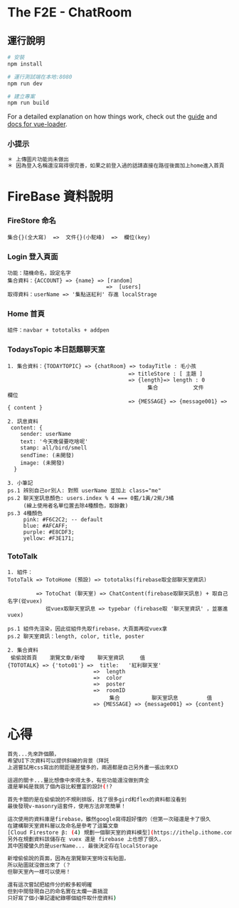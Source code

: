 # The F2E - ChatRoom

## 運行說明

``` bash
# 安裝
npm install

# 運行測試端在本地:8080
npm run dev

# 建立專案
npm run build
```

For a detailed explanation on how things work, check out the [guide](http://vuejs-templates.github.io/webpack/) and [docs for vue-loader](http://vuejs.github.io/vue-loader).

### 小提示
``` bash
＊ 上傳圖片功能尚未做出
＊ 因為登入名稱還沒寫得很完善，如果之前登入過的話請直接在路徑後面加上home進入首頁
```
# FireBase 資料說明
### FireStore 命名
    集合{}(全大寫)  =>  文件{}(小駝峰)  =>  欄位(key)

### Login 登入頁面
    功能：隨機命名，設定名字
    集合資料：{ACCOUNT} => {name} => [random]
                                   =>  [users]
    取得資料：userName => '集點送紅利' 存進 localStrage

### Home 首頁
    組件：navbar + tototalks + addpen

### TodaysTopic 本日話題聊天室
    1. 集合資料：{TODAYTOPIC} => {chatRoom} => todayTitle : 毛小孩
                                          => titleStore : [ 主題 ]
                                          => {length}=> length : 0
                                                集合           文件            欄位
                                          => {MESSAGE} => {message001} => { content }

    2. 訊息資料
     content: {
        sender: userName
        text: '今天晚餐要吃啥呢'
        stamp: all/bird/smell
        sendTime: (未開發)
        image: (未開發)
      }

    3. 小筆記
    ps.1 辨別自己or別人: 對照 userName 並加上 class="me"
    ps.2 聊天室訊息顏色: users.index % 4 === 0藍/1黃/2紫/3橘 
         (線上使用者名單位置去除4種顏色，取餘數)
    ps.3 4種顏色
         pink: #F6C2C2; -- default
         blue: #AFCAFF;
         purple: #E8CDF3;
         yellow: #F3E171;


### TotoTalk
    1. 組件： 
    TotoTalk => TotoHome (預設) => tototalks(firebase取全部聊天室資訊)

             => TotoChat (聊天室) => ChatContent(firebase取聊天訊息) + 取自己名字(從vuex)
                從vuex取聊天室訊息 => typebar (firebase取 '聊天室資訊' ，並塞進vuex)

    ps.1 組件先渲染，因此從組件先取firebase，大頁面再從vuex拿
    ps.2 聊天室資訊：length, color, title, poster

    2. 集合資料
     偷偷說首頁    瀏覽文章/新增    聊天室資訊     值
    {TOTOTALK} => {'toto01'} =>  title:   '紅利聊天室' 
                               =>  length
                               =>  color
                               =>  poster
                               =>  roomID
                                    集合          聊天室訊息         值
                               => {MESSAGE} => {message001} => {content}

# 心得

```bash
首先...先來許個願，
希望UI下次資料可以提供斜線的背景（拜託
上週嘗試用css寫出的間距是差蠻多的，兩週都是自己另外畫一張出來XＤ

這週的關卡...量比想像中來得太多，有些功能還沒做到齊全
還是單純是我挑了個內容比較豐富的設計(!?

首先卡關的是在偷偷說的不規則排版，找了很多gird和flex的資料都沒看到
最後發現v-masonry這套件，使用方法非常簡單！

這次使用的資料庫是firebase，雖然google寫得超好懂的（但第一次碰還是卡了很久
在建構聊天室資料層以及命名是參考了這篇文章
[Cloud Firestore β: (4) 規劃一個聊天室的資料模型](https://ithelp.ithome.com.tw/articles/10205855)
另外在規劃資料該儲存在 vuex 還是 firebase 上也想了很久，
其中困擾蠻久的是userName... 最後決定存在localStorage

新增偷偷說的頁面，因為在瀏覽聊天室時沒有貼圖，
所以貼圖就沒做出來了（？
但聊天室內一樣可以使用！

還有這次嘗試把組件分的較多較明確
但到中間發現自己的命名實在太爛一直搞混
只好寫了個小筆記邊紀錄哪個組件取什麼資料)
```
